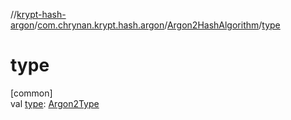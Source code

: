 //[krypt-hash-argon](../../../index.md)/[com.chrynan.krypt.hash.argon](../index.md)/[Argon2HashAlgorithm](index.md)/[type](type.md)

# type

[common]\
val [type](type.md): [Argon2Type](../-argon2-type/index.md)
